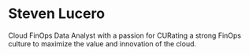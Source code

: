 # Steven Lucero
Cloud FinOps Data Analyst with a passion for CURating a strong FinOps culture to maximize the value and innovation of the cloud.